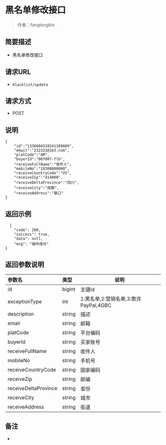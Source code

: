 # 黑名单修改接口

> 作者：fanglongbin

## 简要描述

- 黑名单修改接口

## 请求URL
- ` blacklist/update `
  
## 请求方式
- POST 

## 说明

```
{   
    "id":"1336604310241189889",
    "email":"232323@163.com",
    "platCode":"AM",
    "buyerId":"007007-flb",
    "receiveFullName":"收件人",
    "mobileNo":"18300000000",
    "receiveCountryCode":"US",
    "receiveZip":"414000",
    "receiveDeltaProvince":"四川",
    "receiveCity":"成都",
    "receiveAddress":"巷口"
}
```

## 返回示例 

``` 
  {
    "code": 200,
    "success": true,
    "data": null,
    "msg": "操作成功"
}
```

## 返回参数说明 

|参数名|类型|说明|
|:-----  |:-----|-----                           |
|id |bigint   |主键id |
|exceptionType|int|1:黑名单,2:营销名单,3:欺诈PayPal,4GBC|
|description |string   |描述 |
|email |string   |邮箱 |
|platCode |string   |平台编码  |
|buyerId |string   |买家账号  |
|receiveFullName |string   |收件人  |
|mobileNo |string   |手机号  |
|receiveCountryCode |string   |国家编码  |
|receiveZip |string   |邮编  |
|receiveDeltaProvince |string   |省份  |
|receiveCity |string   |城市 |
|receiveAddress |string   |街道  |

## 备注 

-
